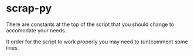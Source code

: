# scrap-py

There are constants at the top of the script that you should change to accomodate your needs.

It order for the script to work properly you may need to (un)comment some lines.
